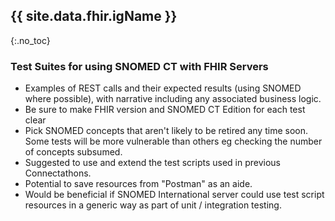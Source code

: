 ## {{ site.data.fhir.igName }}
{:.no_toc}

###  Test Suites for using SNOMED CT with FHIR Servers

* Examples of REST calls and their expected results (using SNOMED where possible), with narrative including any associated business logic.   
* Be sure to make FHIR version and SNOMED CT Edition for each test clear
* Pick SNOMED concepts that aren't likely to be retired any time soon.   Some tests will be more vulnerable than others eg checking the number of concepts subsumed.
* Suggested to use and extend the test scripts used in previous Connectathons.
* Potential to save resources from "Postman" as an aide.
* Would be beneficial if SNOMED International server could use test script resources in a generic way as part of unit / integration testing.

